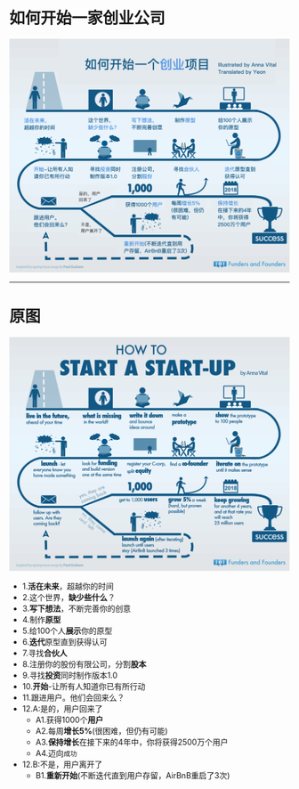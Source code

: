 # 如何开始一家创业公司

![](How2startupCN.png)

---

# 原图

![](How2startup.png)

- 1.**活在未来**，超越你的时间
- 2.这个世界，**缺少些什么**？
- 3.**写下想法**，不断完善你的创意
- 4.制作**原型**
- 5.给100个人**展示**你的原型
- 6.**迭代**原型直到获得认可
- 7.寻找**合伙人**
- 8.注册你的股份有限公司，分割**股本**
- 9.寻找**投资**同时制作版本1.0
- 10.**开始**-让所有人知道你已有所行动
- 11.跟进用户。他们会回来么？
- 12.A:是的，用户回来了
	- A1.获得1000个**用户**
	- A2.每周**增长5%**(很困难，但仍有可能)
	- A3.**保持增长**在接下来的4年中，你将获得2500万个用户
	- A4.迈向`成功`
- 12.B:不是，用户离开了 
	- B1.**重新开始**(不断迭代直到用户存留，AirBnB重启了3次)
